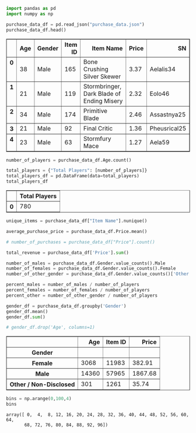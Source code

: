 

```python
import pandas as pd
import numpy as np
```


```python
purchase_data_df = pd.read_json("purchase_data.json")
purchase_data_df.head()
```




<div>
<style>
    .dataframe thead tr:only-child th {
        text-align: right;
    }

    .dataframe thead th {
        text-align: left;
    }

    .dataframe tbody tr th {
        vertical-align: top;
    }
</style>
<table border="1" class="dataframe">
  <thead>
    <tr style="text-align: right;">
      <th></th>
      <th>Age</th>
      <th>Gender</th>
      <th>Item ID</th>
      <th>Item Name</th>
      <th>Price</th>
      <th>SN</th>
    </tr>
  </thead>
  <tbody>
    <tr>
      <th>0</th>
      <td>38</td>
      <td>Male</td>
      <td>165</td>
      <td>Bone Crushing Silver Skewer</td>
      <td>3.37</td>
      <td>Aelalis34</td>
    </tr>
    <tr>
      <th>1</th>
      <td>21</td>
      <td>Male</td>
      <td>119</td>
      <td>Stormbringer, Dark Blade of Ending Misery</td>
      <td>2.32</td>
      <td>Eolo46</td>
    </tr>
    <tr>
      <th>2</th>
      <td>34</td>
      <td>Male</td>
      <td>174</td>
      <td>Primitive Blade</td>
      <td>2.46</td>
      <td>Assastnya25</td>
    </tr>
    <tr>
      <th>3</th>
      <td>21</td>
      <td>Male</td>
      <td>92</td>
      <td>Final Critic</td>
      <td>1.36</td>
      <td>Pheusrical25</td>
    </tr>
    <tr>
      <th>4</th>
      <td>23</td>
      <td>Male</td>
      <td>63</td>
      <td>Stormfury Mace</td>
      <td>1.27</td>
      <td>Aela59</td>
    </tr>
  </tbody>
</table>
</div>




```python
number_of_players = purchase_data_df.Age.count()
```


```python
total_players = {"Total Players": [number_of_players]}
total_players_df = pd.DataFrame(data=total_players) 
total_players_df
```




<div>
<style>
    .dataframe thead tr:only-child th {
        text-align: right;
    }

    .dataframe thead th {
        text-align: left;
    }

    .dataframe tbody tr th {
        vertical-align: top;
    }
</style>
<table border="1" class="dataframe">
  <thead>
    <tr style="text-align: right;">
      <th></th>
      <th>Total Players</th>
    </tr>
  </thead>
  <tbody>
    <tr>
      <th>0</th>
      <td>780</td>
    </tr>
  </tbody>
</table>
</div>




```python
unique_items = purchase_data_df["Item Name"].nunique()
```


```python
average_purchase_price = purchase_data_df.Price.mean()
```


```python
# number_of_purchases = purchase_data_df["Price"].count()
```


```python
total_revenue = purchase_data_df['Price'].sum()
```


```python
number_of_males = purchase_data_df.Gender.value_counts().Male
number_of_females = purchase_data_df.Gender.value_counts().Female
number_of_other_gender = purchase_data_df.Gender.value_counts()['Other / Non-Disclosed']
```


```python
percent_males = number_of_males / number_of_players 
percent_females = number_of_females / number_of_players
percent_other = number_of_other_gender / number_of_players
```


```python
gender_df = purchase_data_df.groupby('Gender')
gender_df.mean()
gender_df.sum()

# gender_df.drop('Age', columns=1)
```




<div>
<style>
    .dataframe thead tr:only-child th {
        text-align: right;
    }

    .dataframe thead th {
        text-align: left;
    }

    .dataframe tbody tr th {
        vertical-align: top;
    }
</style>
<table border="1" class="dataframe">
  <thead>
    <tr style="text-align: right;">
      <th></th>
      <th>Age</th>
      <th>Item ID</th>
      <th>Price</th>
    </tr>
    <tr>
      <th>Gender</th>
      <th></th>
      <th></th>
      <th></th>
    </tr>
  </thead>
  <tbody>
    <tr>
      <th>Female</th>
      <td>3068</td>
      <td>11983</td>
      <td>382.91</td>
    </tr>
    <tr>
      <th>Male</th>
      <td>14360</td>
      <td>57965</td>
      <td>1867.68</td>
    </tr>
    <tr>
      <th>Other / Non-Disclosed</th>
      <td>301</td>
      <td>1261</td>
      <td>35.74</td>
    </tr>
  </tbody>
</table>
</div>




```python
bins = np.arange(0,100,4)
bins
```




    array([ 0,  4,  8, 12, 16, 20, 24, 28, 32, 36, 40, 44, 48, 52, 56, 60, 64,
           68, 72, 76, 80, 84, 88, 92, 96])


